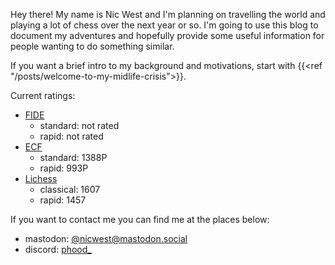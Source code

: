 Hey there! My name is Nic West and I'm planning on travelling the world and
playing a lot of chess over the next year or so. I'm going to use this blog to
document my adventures and hopefully provide some useful information for
people wanting to do something similar.

If you want a brief intro to my background and motivations, start with
{{<ref "/posts/welcome-to-my-midlife-crisis">}}.

Current ratings:
* [FIDE](https://ratings.fide.com/profile/343429904)
    - standard: not rated
    - rapid: not rated
* [ECF](http://www.ecfrating.org.uk/v2/new/player.php?ECF_code=350038L)
    - standard: 1388P
    - rapid: 993P
* [Lichess](https://lichess.org/@/nic_west)
    - classical: 1607
    - rapid: 1457

If you want to contact me you can find me at the places below:
* mastodon: [@nicwest@mastodon.social](https://mastodon.social/@nicwest)
* discord: [phood_](https://discordapp.com/users/phood_)
